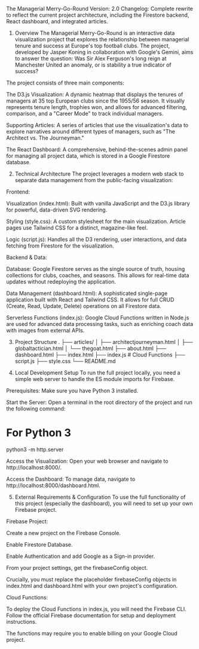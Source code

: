 The Managerial Merry-Go-Round
Version: 2.0
Changelog: Complete rewrite to reflect the current project architecture, including the Firestore backend, React dashboard, and integrated articles.

1. Overview
The Managerial Merry-Go-Round is an interactive data visualization project that explores the relationship between managerial tenure and success at Europe's top football clubs. The project, developed by Jasper Koning in collaboration with Google's Gemini, aims to answer the question: Was Sir Alex Ferguson's long reign at Manchester United an anomaly, or is stability a true indicator of success?

The project consists of three main components:

The D3.js Visualization: A dynamic heatmap that displays the tenures of managers at 35 top European clubs since the 1955/56 season. It visually represents tenure length, trophies won, and allows for advanced filtering, comparison, and a "Career Mode" to track individual managers.

Supporting Articles: A series of articles that use the visualization's data to explore narratives around different types of managers, such as "The Architect vs. The Journeyman."

The React Dashboard: A comprehensive, behind-the-scenes admin panel for managing all project data, which is stored in a Google Firestore database.

2. Technical Architecture
The project leverages a modern web stack to separate data management from the public-facing visualization:

Frontend:

Visualization (index.html): Built with vanilla JavaScript and the D3.js library for powerful, data-driven SVG rendering.

Styling (style.css): A custom stylesheet for the main visualization. Article pages use Tailwind CSS for a distinct, magazine-like feel.

Logic (script.js): Handles all the D3 rendering, user interactions, and data fetching from Firestore for the visualization.

Backend & Data:

Database: Google Firestore serves as the single source of truth, housing collections for clubs, coaches, and seasons. This allows for real-time data updates without redeploying the application.

Data Management (dashboard.html): A sophisticated single-page application built with React and Tailwind CSS. It allows for full CRUD (Create, Read, Update, Delete) operations on all Firestore data.

Serverless Functions (index.js): Google Cloud Functions written in Node.js are used for advanced data processing tasks, such as enriching coach data with images from external APIs.

3. Project Structure
.
├── articles/
│   ├── architectjourneyman.html
│   ├── globaltactician.html
│   └── thegoat.html
├── about.html
├── dashboard.html
├── index.html
├── index.js             # Cloud Functions
├── script.js
├── style.css
└── README.md

4. Local Development Setup
To run the full project locally, you need a simple web server to handle the ES module imports for Firebase.

Prerequisites: Make sure you have Python 3 installed.

Start the Server: Open a terminal in the root directory of the project and run the following command:

# For Python 3
python3 -m http.server

Access the Visualization: Open your web browser and navigate to http://localhost:8000/.

Access the Dashboard: To manage data, navigate to http://localhost:8000/dashboard.html.

5. External Requirements & Configuration
To use the full functionality of this project (especially the dashboard), you will need to set up your own Firebase project.

Firebase Project:

Create a new project on the Firebase Console.

Enable Firestore Database.

Enable Authentication and add Google as a Sign-in provider.

From your project settings, get the firebaseConfig object.

Crucially, you must replace the placeholder firebaseConfig objects in index.html and dashboard.html with your own project's configuration.

Cloud Functions:

To deploy the Cloud Functions in index.js, you will need the Firebase CLI. Follow the official Firebase documentation for setup and deployment instructions.

The functions may require you to enable billing on your Google Cloud project.
